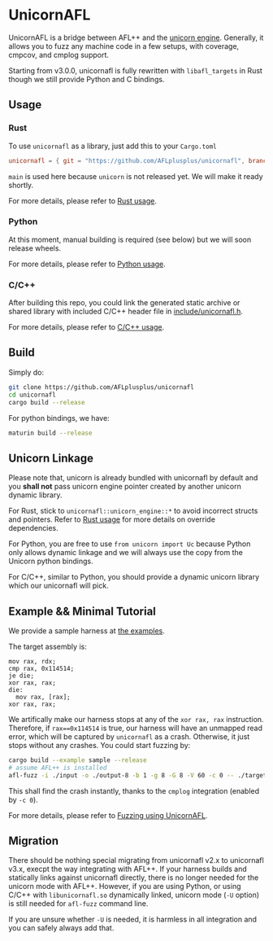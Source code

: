 # UnicornAFL

UnicornAFL is a bridge between AFL++ and the [unicorn engine](https://github.com/unicorn-engine/unicorn). Generally, it allows you to fuzz any machine code in a few setups, with coverage, cmpcov, and cmplog support.

Starting from v3.0.0, unicornafl is fully rewritten with `libafl_targets` in Rust though we still provide Python and C bindings.

## Usage

### Rust

To use `unicornafl` as a library, just add this to your `Cargo.toml`

```toml
unicornafl = { git = "https://github.com/AFLplusplus/unicornafl", branch = "main" }
```

`main` is used here because `unicorn` is not released yet. We will make it ready shortly.

For more details, please refer to [Rust usage](./docs/rust-usage.md).

### Python

At this moment, manual building is required (see below) but we will soon release wheels.

For more details, please refer to [Python usage](./docs/python-usage.md).

### C/C++

After building this repo, you could link the generated static archive or shared library with included C/C++ header file in [include/unicornafl.h](./include/unicornafl.h).

For more details, please refer to [C/C++ usage](./docs/c-usage.md).

## Build

Simply do:

```bash
git clone https://github.com/AFLplusplus/unicornafl
cd unicornafl
cargo build --release
```

For python bindings, we have:

```bash
maturin build --release
```

## Unicorn Linkage

Please note that, unicorn is already bundled with unicornafl by default and you **shall not** pass unicorn engine pointer created by another unicorn dynamic library.

For Rust, stick to `unicornafl::unicorn_engine::*` to avoid incorrect structs and pointers. Refer to [Rust usage](./docs/rust-usage.md) for more details on override dependencies.

For Python, you are free to use `from unicorn import Uc` because Python only allows dynamic linkage and we will always use the copy from the Unicorn python bindings.

For C/C++, similar to Python, you should provide a dynamic unicorn library which our unicornafl will pick.

## Example && Minimal Tutorial

We provide a sample harness at [the examples](https://github.com/AFLplusplus/AFLplusplus/tree/stable/unicorn_mode/samples).

The target assembly is:

```
mov rax, rdx;
cmp rax, 0x114514;
je die;
xor rax, rax;
die:
  mov rax, [rax];
xor rax, rax;
```

We artifically make our harness stops at any of the `xor rax, rax` instruction. Therefore, if `rax==0x114514` is true, our harness will have an unmapped read error, which will be captured by `unicornafl` as a crash. Otherwise, it just stops without any crashes. You could start fuzzing by:

```bash
cargo build --example sample --release
# assume AFL++ is installed
afl-fuzz -i ./input -o ./output-8 -b 1 -g 8 -G 8 -V 60 -c 0 -- ./target/release/examples/sample @@ true
```

This shall find the crash instantly, thanks to the `cmplog` integration (enabled by `-c 0`).

For more details, please refer to [Fuzzing using UnicornAFL](./docs/fuzzing.md).

## Migration

There should be nothing special migrating from unicornafl v2.x to unicornafl v3.x, execpt the way integrating with AFL++. If your harness builds and statically links against unicornafl directly, there is no longer needed for the unicorn mode with AFL++. However, if you are using Python, or using C/C++ with `libunicornafl.so` dynamically linked, unicorn mode (`-U` option) is still needed for `afl-fuzz` command line.

If you are unsure whether `-U` is needed, it is harmless in all integration and you can safely always add that.